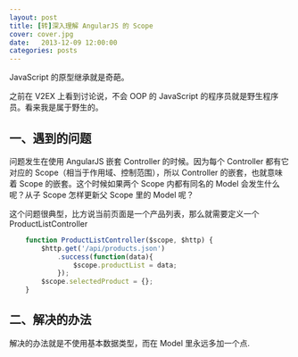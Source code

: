 ```yaml
---
layout: post
title: [转]深入理解 AngularJS 的 Scope
cover: cover.jpg
date:   2013-12-09 12:00:00
categories: posts
---
```


JavaScript 的原型继承就是奇葩。

之前在 V2EX 上看到讨论说，不会 OOP 的 JavaScript 的程序员就是野生程序员。看来我是属于野生的。

## 一、遇到的问题

问题发生在使用 AngularJS 嵌套 Controller 的时候。因为每个 Controller 都有它对应的 Scope（相当于作用域、控制范围），所以 Controller 的嵌套，也就意味着 Scope 的嵌套。这个时候如果两个 Scope 内都有同名的 Model 会发生什么呢？从子 Scope 怎样更新父 Scope 里的 Model 呢？

这个问题很典型，比方说当前页面是一个产品列表，那么就需要定义一个 ProductListController

```javascript
	function ProductListController($scope, $http) {
	    $http.get('/api/products.json')
	        .success(function(data){
	            $scope.productList = data;
	        });
	    $scope.selectedProduct = {};
	}
```

## 二、解决的办法

解决的办法就是不使用基本数据类型，而在 Model 里永远多加一个点.
